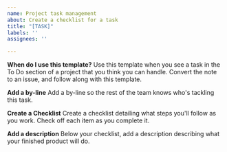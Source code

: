 ```yaml
---
name: Project task management
about: Create a checklist for a task
title: "[TASK]"
labels: ''
assignees: ''

---
```


**When do I use this template?**
Use this template when you see a task in the To Do section of a project that you think you can handle. Convert the note to an issue, and follow along with this template.

**Add a by-line**
Add a by-line so the rest of the team knows who's tackling this task.

**Create a Checklist**
Create a checklist detailing what steps you'll follow as you work. Check off each item as you complete it.

**Add a description**
Below your checklist, add a description describing what your finished product will do.
